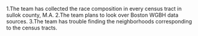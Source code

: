 1.The team has collected the race composition in every census tract in sullok county, M.A.
2.The team plans to look over Boston WGBH data sources.
3.The team has trouble finding the neighborhoods corresponding to the census tracts.

